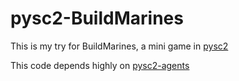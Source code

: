 # pysc2-BuildMarines

This is my try for BuildMarines, a mini game in [pysc2](https://github.com/deepmind/pysc2)

This code depends highly on [pysc2-agents](https://github.com/xhujoy/pysc2-agents)
